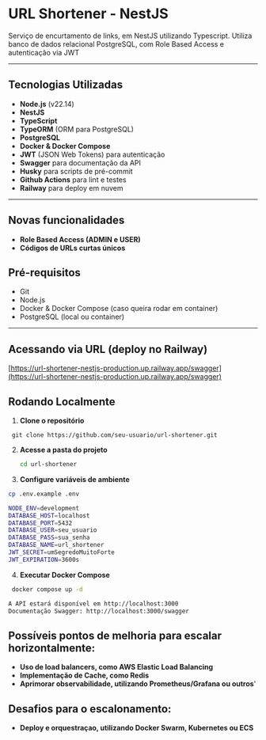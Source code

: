 # URL Shortener - NestJS

Serviço de encurtamento de links, em NestJS utilizando Typescript. Utiliza banco de dados relacional PostgreSQL, com Role Based Access e autenticação via JWT

---

## Tecnologias Utilizadas

- **Node.js** (v22.14)
- **NestJS** 
- **TypeScript**
- **TypeORM** (ORM para PostgreSQL)
- **PostgreSQL**
- **Docker & Docker Compose**
- **JWT** (JSON Web Tokens) para autenticação
- **Swagger** para documentação da API
- **Husky** para scripts de pré-commit
- **Github Actions** para lint e testes
- **Railway** para deploy em nuvem

---

## Novas funcionalidades
- **Role Based Access (ADMIN e USER)**
- **Códigos de URLs curtas únicos**


## Pré-requisitos

- Git  
- Node.js  
- Docker & Docker Compose (caso queira rodar em container)  
- PostgreSQL (local ou container)    

---

## Acessando via URL (deploy no Railway)

[https://url-shortener-nestjs-production.up.railway.app/swagger](https://url-shortener-nestjs-production.up.railway.app/swagger)

## Rodando Localmente

1. **Clone o repositório**
  ```env  
   git clone https://github.com/seu-usuario/url-shortener.git
   ```

2. **Acesse a pasta do projeto**    
   ```sh
   cd url-shortener
   ```
3. **Configure variáveis de ambiente**
  ```bash
  cp .env.example .env

  NODE_ENV=development
  DATABASE_HOST=localhost
  DATABASE_PORT=5432
  DATABASE_USER=seu_usuario
  DATABASE_PASS=sua_senha
  DATABASE_NAME=url_shortener
  JWT_SECRET=umSegredoMuitoForte
  JWT_EXPIRATION=3600s
  ```

4. **Executar Docker Compose**
```sh
 docker compose up -d
```
```sh
A API estará disponível em http://localhost:3000
Documentação Swagger: http://localhost:3000/swagger
```

## Possíveis pontos de melhoria para escalar horizontalmente:
- **Uso de load balancers, como AWS Elastic Load Balancing**
- **Implementação de Cache, como Redis**
- **Aprimorar observabilidade, utilizando Prometheus/Grafana ou outros**'

## Desafios para o escalonamento:
- **Deploy e orquestraçao, utilizando Docker Swarm, Kubernetes ou ECS**


